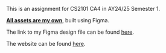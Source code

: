 This is an assignment for CS2101 CA4 in AY24/25 Semester 1.

<u>**All assets are my own**</u>, built using Figma.

The link to my Figma design file can be found [here](https://www.figma.com/design/8QQUmhqWIo9UzX9j3oBXyo/CS2101-CA4-Designs?node-id=0-1&t=U03znAnhxlPUvqdW-1).

The website can be found [here](https://michaelyql.github.io/cs2101_ca4/).
